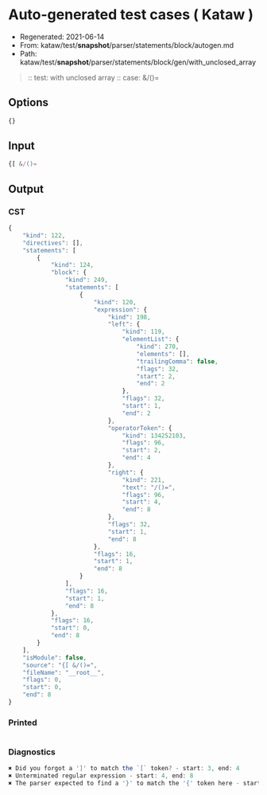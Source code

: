 # Auto-generated test cases ( Kataw )
- Regenerated: 2021-06-14
- From: kataw/test/__snapshot__/parser/statements/block/autogen.md
- Path: kataw/test/__snapshot__/parser/statements/block/gen/with_unclosed_array
> :: test: with unclosed array
> :: case: &/()=
## Options

`````js
{}
`````
## Input

`````js
{[ &/()=
`````
## Output

### CST

```javascript
{
    "kind": 122,
    "directives": [],
    "statements": [
        {
            "kind": 124,
            "block": {
                "kind": 249,
                "statements": [
                    {
                        "kind": 120,
                        "expression": {
                            "kind": 198,
                            "left": {
                                "kind": 119,
                                "elementList": {
                                    "kind": 270,
                                    "elements": [],
                                    "trailingComma": false,
                                    "flags": 32,
                                    "start": 2,
                                    "end": 2
                                },
                                "flags": 32,
                                "start": 1,
                                "end": 2
                            },
                            "operatorToken": {
                                "kind": 134252103,
                                "flags": 96,
                                "start": 2,
                                "end": 4
                            },
                            "right": {
                                "kind": 221,
                                "text": "/()=",
                                "flags": 96,
                                "start": 4,
                                "end": 8
                            },
                            "flags": 32,
                            "start": 1,
                            "end": 8
                        },
                        "flags": 16,
                        "start": 1,
                        "end": 8
                    }
                ],
                "flags": 16,
                "start": 1,
                "end": 8
            },
            "flags": 16,
            "start": 0,
            "end": 8
        }
    ],
    "isModule": false,
    "source": "{[ &/()=",
    "fileName": "__root__",
    "flags": 0,
    "start": 0,
    "end": 8
}
```

### Printed

```javascript

```

### Diagnostics

```javascript
✖ Did you forgot a ']' to match the `[` token? - start: 3, end: 4
✖ Unterminated regular expression - start: 4, end: 8
✖ The parser expected to find a '}' to match the '{' token here - start: 4, end: 8

```

